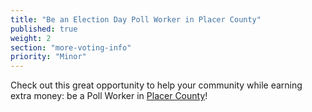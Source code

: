 ```yaml
---
title: "Be an Election Day Poll Worker in Placer County"
published: true
weight: 2
section: "more-voting-info"
priority: "Minor"
---
```


Check out this great opportunity to help your community while earning extra money: be a Poll Worker in [Placer County](http://www.placerelections.com/become-a-poll-worker.aspx)!  
